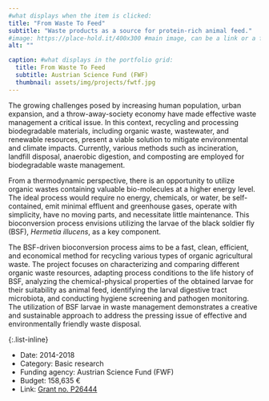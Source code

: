 ```yaml
---
#what displays when the item is clicked:
title: "From Waste To Feed"
subtitle: "Waste products as a source for protein-rich animal feed."
#image: https://place-hold.it/400x300 #main image, can be a link or a file in assets/img/portfolio
alt: ""

caption: #what displays in the portfolio grid:
  title: From Waste To Feed
  subtitle: Austrian Science Fund (FWF)
  thumbnail: assets/img/projects/fwtf.jpg
---
```


The growing challenges posed by increasing human population, urban expansion, and a throw-away-society economy have made effective waste management a critical issue. In this context, recycling and processing biodegradable materials, including organic waste, wastewater, and renewable resources, present a viable solution to mitigate environmental and climate impacts. Currently, various methods such as incineration, landfill disposal, anaerobic digestion, and composting are employed for biodegradable waste management.

From a thermodynamic perspective, there is an opportunity to utilize organic wastes containing valuable bio-molecules at a higher energy level. The ideal process would require no energy, chemicals, or water, be self-contained, emit minimal effluent and greenhouse gases, operate with simplicity, have no moving parts, and necessitate little maintenance. This bioconversion process envisions utilizing the larvae of the black soldier fly (BSF), *Hermetia illucens*, as a key component.

The BSF-driven bioconversion process aims to be a fast, clean, efficient, and economical method for recycling various types of organic agricultural waste. The project focuses on characterizing and comparing different organic waste resources, adapting process conditions to the life history of BSF, analyzing the chemical-physical properties of the obtained larvae for their suitability as animal feed, identifying the larval digestive tract microbiota, and conducting hygiene screening and pathogen monitoring. The utilization of BSF larvae in waste management demonstrates a creative and sustainable approach to address the pressing issue of effective and environmentally friendly waste disposal.

{:.list-inline} 

- Date: 2014-2018
- Category: Basic research
- Funding agency: Austrian Science Fund (FWF)
- Budget: 158,635 €
- Link: [Grant no. P26444](https://www.fwf.ac.at/en/research-radar/10.55776/P26444)

